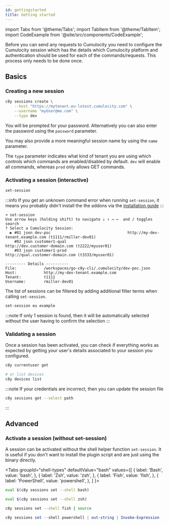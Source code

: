```yaml
---
id: gettingstarted
title: Getting started
---
```


import Tabs from '@theme/Tabs';
import TabItem from '@theme/TabItem';
import CodeExample from '@site/src/components/CodeExample';

Before you can send any requests to Cumulocity you need to configure the Cumulocity session which has the details which Cumulocity platform and authentication should be used for each of the commands/requests. This process only needs to be done once.


## Basics

### Creating a new session

<CodeExample>

```bash
c8y sessions create \
    --host "https://mytenant.eu-latest.cumulocity.com" \
    --username "myUser@me.com" \
    --type dev
```

</CodeExample>

You will be prompted for your password. Alternatively you can also enter the password using the `password` parameter.

You may also provide a more meaningful session name by using the `name` parameter.

The `type` parameter indicates what kind of tenant you are using which controls which commands are enabled/disabled by default. `dev` will enable all commands, whereas `prod` only allows GET commands.

### Activating a session (interactive)

<CodeExample>

```bash
set-session
```

</CodeExample>

:::info
If you get an unknown command error when running `set-session`, it means you probably didn't install the the addons via the [installation guide](installation/shell-installation)
:::

```text title="Output"
➜ set-session 
Use arrow keys (holding shift) to navigate ↓ ↑ → ←  and / toggles search
? Select a Cumulocity Session: 
  ▶ #01 json dev-poc                                  http://my-dev-tenant.example.com (t1111/rmiller-dev01)
    #02 json customer1-qual                           http://dev.customer-domain.com (t2222/myuser01)
    #03 json customer1-prod                           http://qual.customer-domain.com (t3333/myuser01)

--------- Details ----------
File:            /workspaces/go-c8y-cli/.cumulocity/dev-poc.json
Host:            http://my-dev-tenant.example.com
Tenant:          t1111
Username:        rmiller-dev01
```

The list of sessions can be filtered by adding additional filter terms when calling `set-session`.

```bash
set-session eu example
```

:::note
If only 1 session is found, then it will be automatically selected without the user having to confirm the selection
:::

### Validating a session

Once a session has been activated, you can check if everything works as expected by getting your user's details associated to your session you configured.

<CodeExample>

```bash
c8y currentuser get

# or list devices
c8y devices list
```

</CodeExample>

:::note
If your credentials are incorrect, then you can update the session file

```sh
c8y sessions get --select path
```
:::

## Advanced

### Activate a session (without set-session)

A session can be activated without the shell helper function `set-session`. It is useful if you don't want to install the plugin script and are just using the binary directly.

<Tabs
  groupId="shell-types"
  defaultValue="bash"
  values={[
    { label: 'Bash', value: 'bash', },
    { label: 'Zsh', value: 'zsh', },
    { label: 'Fish', value: 'fish', },
    { label: 'PowerShell', value: 'powershell', },
  ]
}>
<TabItem value="bash">

```bash
eval $(c8y sessions set --shell bash)
```

</TabItem>
<TabItem value="zsh">

```bash
eval $(c8y sessions set --shell zsh)
```

</TabItem>
<TabItem value="fish">

```bash
c8y sessions set --shell fish | source
```

</TabItem>
<TabItem value="powershell">

```powershell
c8y sessions set --shell powershell | out-string | Invoke-Expression
```

</TabItem>
</Tabs>
